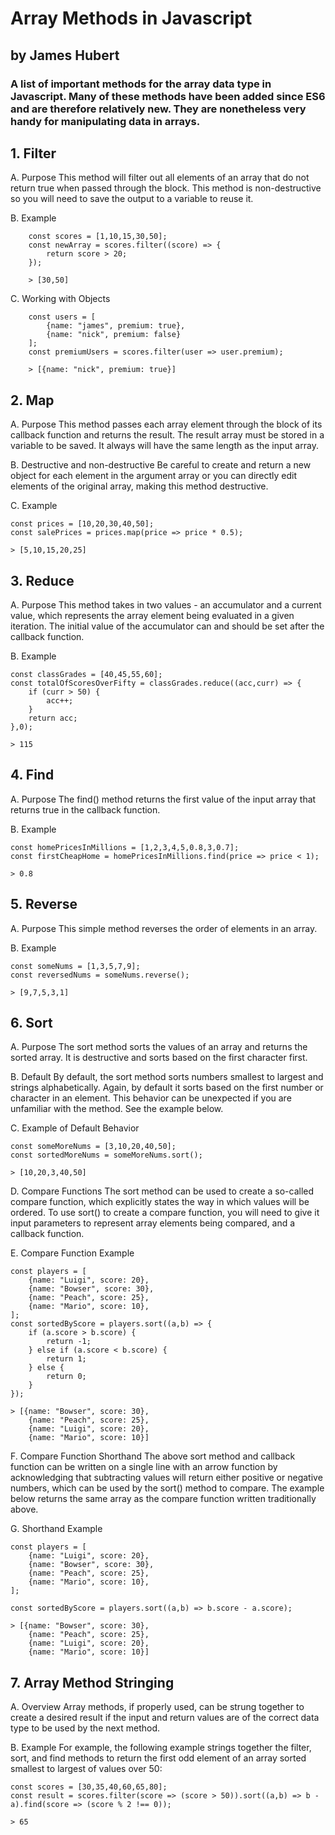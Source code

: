 # Array Methods in Javascript

## by James Hubert

### A list of important methods for the array data type in Javascript. Many of these methods have been added since ES6 and are therefore relatively new. They are nonetheless very handy for manipulating data in arrays.

## 1. Filter

A. Purpose
This method will filter out all elements of an array that do not return true when passed through the block. This method is non-destructive so you will need to save the output to a variable to reuse it.

B. Example
```
	const scores = [1,10,15,30,50];
	const newArray = scores.filter((score) => {
		return score > 20;
	});
	
	> [30,50]
```
C. Working with Objects
```
	const users = [
		{name: "james", premium: true},
		{name: "nick", premium: false}
	];
	const premiumUsers = scores.filter(user => user.premium);
	
	> [{name: "nick", premium: true}]
```

## 2. Map
A. Purpose
This method passes each array element through the block of its callback function and returns the result. The result array must be stored in a variable to be saved. It always will have the same length as the input array.

B. Destructive and non-destructive
Be careful to create and return a new object for each element in the argument array or you can directly edit elements of the original array, making this method destructive.

C. Example
```
const prices = [10,20,30,40,50];
const salePrices = prices.map(price => price * 0.5);

> [5,10,15,20,25]
```

## 3. Reduce
A. Purpose
This method takes in two values - an accumulator and a current value, which represents the array element being evaluated in a given iteration. The initial value of the accumulator can and should be set after the callback function.

B. Example
```
const classGrades = [40,45,55,60];
const totalOfScoresOverFifty = classGrades.reduce((acc,curr) => {
	if (curr > 50) {
		acc++;
	}
	return acc;
},0);

> 115
```

## 4. Find
A. Purpose
The find() method returns the first value of the input array that returns true in the callback function.

B. Example
```
const homePricesInMillions = [1,2,3,4,5,0.8,3,0.7];
const firstCheapHome = homePricesInMillions.find(price => price < 1);

> 0.8
```

## 5. Reverse
A. Purpose
This simple method reverses the order of elements in an array.

B. Example
```
const someNums = [1,3,5,7,9];
const reversedNums = someNums.reverse();

> [9,7,5,3,1]
```

## 6. Sort
A. Purpose
The sort method sorts the values of an array and returns the sorted array. It is destructive and sorts based on the first character first.

B. Default
By default, the sort method sorts numbers smallest to largest and strings alphabetically. Again, by default it sorts based on the first number or character in an element. This behavior can be unexpected if you are unfamiliar with the method. See the example below.

C. Example of Default Behavior
```
const someMoreNums = [3,10,20,40,50];
const sortedMoreNums = someMoreNums.sort();

> [10,20,3,40,50]
```

D. Compare Functions
The sort method can be used to create a so-called compare function, which explicitly states the way in which values will be ordered. To use sort() to create a compare function, you will need to give it input parameters to represent array elements being compared, and a callback function.

E. Compare Function Example
```
const players = [
	{name: "Luigi", score: 20},
	{name: "Bowser", score: 30},
	{name: "Peach", score: 25},
	{name: "Mario", score: 10},
];
const sortedByScore = players.sort((a,b) => {
	if (a.score > b.score) {
		return -1;
	} else if (a.score < b.score) {
		return 1;
	} else {
		return 0;
	}
});

> [{name: "Bowser", score: 30},
	{name: "Peach", score: 25},
	{name: "Luigi", score: 20},
	{name: "Mario", score: 10}]
```

F. Compare Function Shorthand
The above sort method and callback function can be written on a single line with an arrow function by acknowledging that subtracting values will return either positive or negative numbers, which can be used by the sort() method to compare. The example below returns the same array as the compare function written traditionally above.

G. Shorthand Example
```
const players = [
	{name: "Luigi", score: 20},
	{name: "Bowser", score: 30},
	{name: "Peach", score: 25},
	{name: "Mario", score: 10},
];

const sortedByScore = players.sort((a,b) => b.score - a.score);

> [{name: "Bowser", score: 30},
	{name: "Peach", score: 25},
	{name: "Luigi", score: 20},
	{name: "Mario", score: 10}]
```

## 7. Array Method Stringing
A. Overview
Array methods, if properly used, can be strung together to create a desired result if the input and return values are of the correct data type to be used by the next method.

B. Example
For example, the following example strings together the filter, sort, and find methods to return the first odd element of an array sorted smallest to largest of values over 50:
```
const scores = [30,35,40,60,65,80];
const result = scores.filter(score => (score > 50)).sort((a,b) => b - a).find(score => (score % 2 !== 0));

> 65
```